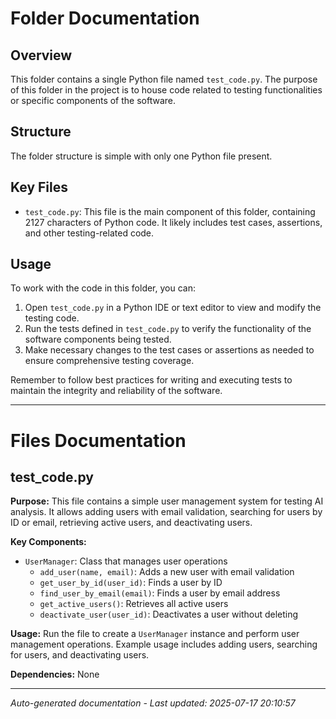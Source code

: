 # Folder Documentation

## Overview
This folder contains a single Python file named `test_code.py`. The purpose of this folder in the project is to house code related to testing functionalities or specific components of the software.

## Structure
The folder structure is simple with only one Python file present.

## Key Files
- `test_code.py`: This file is the main component of this folder, containing 2127 characters of Python code. It likely includes test cases, assertions, and other testing-related code.

## Usage
To work with the code in this folder, you can:
1. Open `test_code.py` in a Python IDE or text editor to view and modify the testing code.
2. Run the tests defined in `test_code.py` to verify the functionality of the software components being tested.
3. Make necessary changes to the test cases or assertions as needed to ensure comprehensive testing coverage.

Remember to follow best practices for writing and executing tests to maintain the integrity and reliability of the software.

---

# Files Documentation

## test_code.py

**Purpose:** This file contains a simple user management system for testing AI analysis. It allows adding users with email validation, searching for users by ID or email, retrieving active users, and deactivating users.

**Key Components:**
- `UserManager`: Class that manages user operations
  - `add_user(name, email)`: Adds a new user with email validation
  - `get_user_by_id(user_id)`: Finds a user by ID
  - `find_user_by_email(email)`: Finds a user by email address
  - `get_active_users()`: Retrieves all active users
  - `deactivate_user(user_id)`: Deactivates a user without deleting

**Usage:** Run the file to create a `UserManager` instance and perform user management operations. Example usage includes adding users, searching for users, and deactivating users.

**Dependencies:** None

---
*Auto-generated documentation - Last updated: 2025-07-17 20:10:57*
